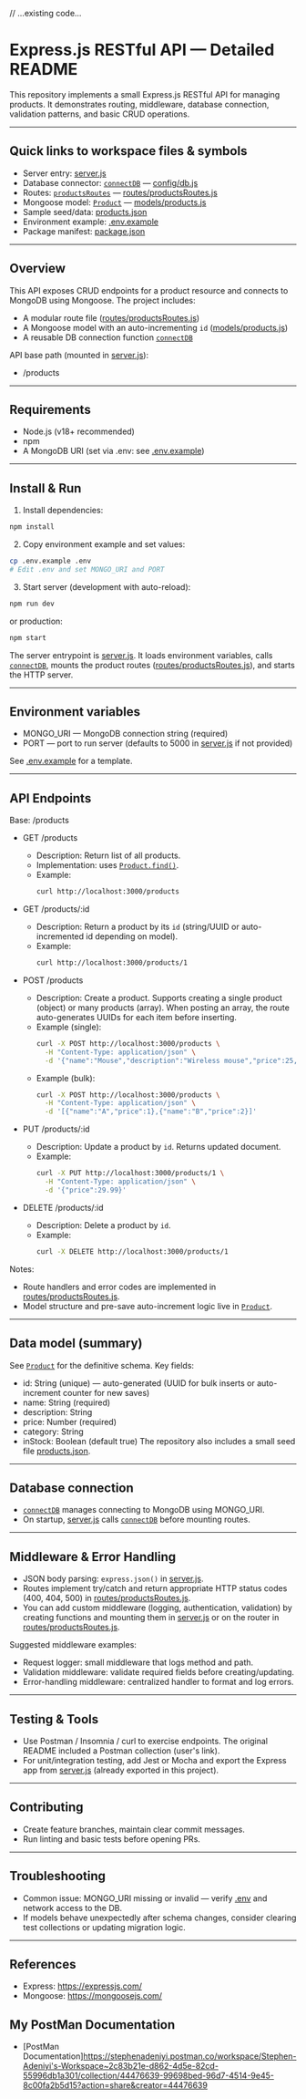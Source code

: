 // ...existing code...
# Express.js RESTful API — Detailed README

This repository implements a small Express.js RESTful API for managing products. It demonstrates routing, middleware, database connection, validation patterns, and basic CRUD operations.

---

## Quick links to workspace files & symbols
- Server entry: [server.js](server.js)  
- Database connector: [`connectDB`](config/db.js) — [config/db.js](config/db.js)  
- Routes: [`productsRoutes`](routes/productsRoutes.js) — [routes/productsRoutes.js](routes/productsRoutes.js)  
- Mongoose model: [`Product`](models/products.js) — [models/products.js](models/products.js)  
- Sample seed/data: [products.json](products.json)  
- Environment example: [.env.example](.env.example)  
- Package manifest: [package.json](package.json)

---

## Overview
This API exposes CRUD endpoints for a product resource and connects to MongoDB using Mongoose. The project includes:
- A modular route file ([routes/productsRoutes.js](routes/productsRoutes.js))
- A Mongoose model with an auto-incrementing `id` ([models/products.js](models/products.js))
- A reusable DB connection function [`connectDB`](config/db.js)

API base path (mounted in [server.js](server.js)):
- /products

---

## Requirements
- Node.js (v18+ recommended)
- npm
- A MongoDB URI (set via .env: see [.env.example](.env.example))

---

## Install & Run

1. Install dependencies:
```sh
npm install
```

2. Copy environment example and set values:
```sh
cp .env.example .env
# Edit .env and set MONGO_URI and PORT
```

3. Start server (development with auto-reload):
```sh
npm run dev
```
or production:
```sh
npm start
```

The server entrypoint is [server.js](server.js). It loads environment variables, calls [`connectDB`](config/db.js), mounts the product routes ([routes/productsRoutes.js](routes/productsRoutes.js)), and starts the HTTP server.

---

## Environment variables
- MONGO_URI — MongoDB connection string (required)
- PORT — port to run server (defaults to 5000 in [server.js](server.js) if not provided)

See [.env.example](.env.example) for a template.

---

## API Endpoints

Base: /products

- GET /products
  - Description: Return list of all products.
  - Implementation: uses [`Product.find()`](models/products.js).
  - Example:
    ```sh
    curl http://localhost:3000/products
    ```

- GET /products/:id
  - Description: Return a product by its `id` (string/UUID or auto-incremented id depending on model).
  - Example:
    ```sh
    curl http://localhost:3000/products/1
    ```

- POST /products
  - Description: Create a product. Supports creating a single product (object) or many products (array). When posting an array, the route auto-generates UUIDs for each item before inserting.
  - Example (single):
    ```sh
    curl -X POST http://localhost:3000/products \
      -H "Content-Type: application/json" \
      -d '{"name":"Mouse","description":"Wireless mouse","price":25,"category":"electronics","inStock":true}'
    ```
  - Example (bulk):
    ```sh
    curl -X POST http://localhost:3000/products \
      -H "Content-Type: application/json" \
      -d '[{"name":"A","price":1},{"name":"B","price":2}]'
    ```

- PUT /products/:id
  - Description: Update a product by `id`. Returns updated document.
  - Example:
    ```sh
    curl -X PUT http://localhost:3000/products/1 \
      -H "Content-Type: application/json" \
      -d '{"price":29.99}'
    ```

- DELETE /products/:id
  - Description: Delete a product by `id`.
  - Example:
    ```sh
    curl -X DELETE http://localhost:3000/products/1
    ```

Notes:
- Route handlers and error codes are implemented in [routes/productsRoutes.js](routes/productsRoutes.js).
- Model structure and pre-save auto-increment logic live in [`Product`](models/products.js).

---

## Data model (summary)
See [`Product`](models/products.js) for the definitive schema. Key fields:
- id: String (unique) — auto-generated (UUID for bulk inserts or auto-increment counter for new saves)
- name: String (required)
- description: String
- price: Number (required)
- category: String
- inStock: Boolean (default true)
The repository also includes a small seed file [products.json](products.json).

---

## Database connection
- [`connectDB`](config/db.js) manages connecting to MongoDB using MONGO_URI.
- On startup, [server.js](server.js) calls [`connectDB`](config/db.js) before mounting routes.

---

## Middleware & Error Handling
- JSON body parsing: `express.json()` in [server.js](server.js).
- Routes implement try/catch and return appropriate HTTP status codes (400, 404, 500) in [routes/productsRoutes.js](routes/productsRoutes.js).
- You can add custom middleware (logging, authentication, validation) by creating functions and mounting them in [server.js](server.js) or on the router in [routes/productsRoutes.js](routes/productsRoutes.js).

Suggested middleware examples:
- Request logger: small middleware that logs method and path.
- Validation middleware: validate required fields before creating/updating.
- Error-handling middleware: centralized handler to format and log errors.

---

## Testing & Tools
- Use Postman / Insomnia / curl to exercise endpoints. The original README included a Postman collection (user's link).
- For unit/integration testing, add Jest or Mocha and export the Express app from [server.js](server.js) (already exported in this project).

---

## Contributing
- Create feature branches, maintain clear commit messages.
- Run linting and basic tests before opening PRs.

---

## Troubleshooting
- Common issue: MONGO_URI missing or invalid — verify [.env](.env) and network access to the DB.
- If models behave unexpectedly after schema changes, consider clearing test collections or updating migration logic.

---

## References
- Express: https://expressjs.com/  
- Mongoose: https://mongoosejs.com/


## My PostMan Documentation

- [PostMan Documentation]https://stephenadeniyi.postman.co/workspace/Stephen-Adeniyi's-Workspace~2c83b21e-d862-4d5e-82cd-55996db1a301/collection/44476639-99698bed-96d7-4514-9e45-8c00fa2b5d15?action=share&creator=44476639